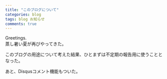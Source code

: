 ```yaml
---
title: "このブログについて"
categories: blog
tags: blog お知らせ
comments: true
---
```


<!--more-->

Greetings.   
蒸し暑い夏が再びやってきた。

このブログの用途について考えた結果、ひとまずは不定期の報告用に使うこととなった。

あと、Disqusコメント機能もついた。